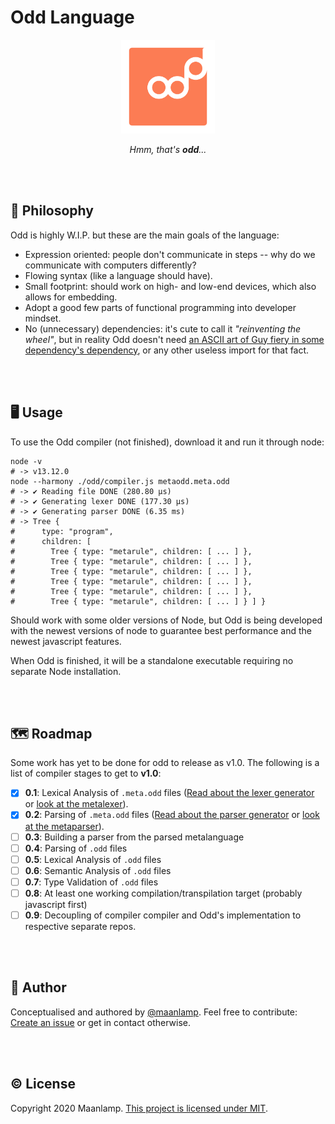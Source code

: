 # Odd Language

<div align="center">
<img src="./odd.svg" height="150" alt="An orange rectangle with rounded edges, with the word 'Odd' written on it. The last 'd' is raised above the rest of the word, to symbolise the quirkyness of the Odd language.">

_Hmm, that's **odd**..._
</div>

<br/>
<br/>

## 🧠 Philosophy
Odd is highly W.I.P. but these are the main goals of the language:
- Expression oriented: people don't communicate in steps -- why do we communicate with computers differently?
- Flowing syntax (like a language should have).
- Small footprint: should work on high- and low-end devices, which also allows for embedding.
- Adopt a good few parts of functional programming into developer mindset.
- No (unnecessary) dependencies: it's cute to call it _"reinventing the wheel"_, but in reality Odd doesn't need [an ASCII art of Guy fiery in some dependency's dependency](https://medium.com/s/silicon-satire/i-peeked-into-my-node-modules-directory-and-you-wont-believe-what-happened-next-b89f63d21558), or any other useless import for that fact.

<br/>
<br/>

## 🖥️ Usage
To use the Odd compiler (not finished), download it and run it through node:
```shell
node -v
# -> v13.12.0
node --harmony ./odd/compiler.js metaodd.meta.odd
# -> ✔️ Reading file DONE (280.80 μs)
# -> ✔️ Generating lexer DONE (177.30 μs)
# -> ✔️ Generating parser DONE (6.35 ms)
# -> Tree {
#      type: "program",
#      children: [
#        Tree { type: "metarule", children: [ ... ] },
#        Tree { type: "metarule", children: [ ... ] },
#        Tree { type: "metarule", children: [ ... ] },
#        Tree { type: "metarule", children: [ ... ] },
#        Tree { type: "metarule", children: [ ... ] },
#        Tree { type: "metarule", children: [ ... ] } ] }
```
Should work with some older versions of Node, but Odd is being developed with the newest versions of node to guarantee best performance and the newest javascript features.

When Odd is finished, it will be a standalone executable requiring no separate Node installation.

<br/>
<br/>

## 🗺️ Roadmap
Some work has yet to be done for odd to release as v1.0. The following is a list of compiler stages to get to **v1.0**:
- [x] **0.1**: Lexical Analysis of `.meta.odd` files ([Read about the lexer generator](./Lexer/README.md) or [look at the metalexer](odd/metalexer.js)).
- [x] **0.2**: Parsing of `.meta.odd` files  ([Read about the parser generator](./Parser/README.md) or [look at the metaparser](odd/metaparser.js)).
- [ ] **0.3**: Building a parser from the parsed metalanguage
- [ ] **0.4**: Parsing of `.odd` files
- [ ] **0.5**: Lexical Analysis of `.odd` files
- [ ] **0.6**: Semantic Analysis of `.odd` files
- [ ] **0.7**: Type Validation of `.odd` files
- [ ] **0.8**: At least one working compilation/transpilation target (probably javascript first)
- [ ] **0.9**: Decoupling of compiler compiler and Odd's implementation to respective separate repos.

<br/>
<br/>

## 🤸 Author
Conceptualised and authored by [@maanlamp](https://github.com/maanlamp). Feel free to contribute: [Create an issue](https://github.com/oddlanguage/odd/issues/new) or get in contact otherwise.

<br/>
<br/>

## © License
Copyright 2020 Maanlamp.
[This project is licensed under MIT](./LICENSE.txt).
